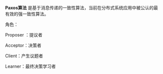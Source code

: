 **Paxos算法** 是基于消息传递的一致性算法，当前在分布式系统应用中被公认的最有效的强一致性算法。



角色：

Proposer ：提议者

Acceptor：决策者

Client：产生议题者

Learner：最终决策学习者